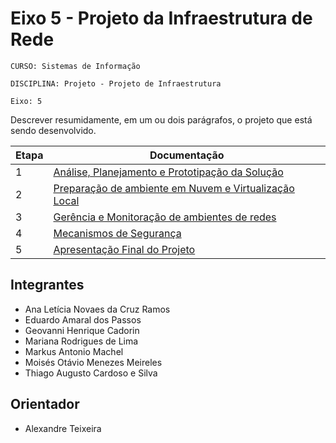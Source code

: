 # Eixo 5 - Projeto da Infraestrutura de Rede

`CURSO: Sistemas de Informação`

`DISCIPLINA: Projeto - Projeto de Infraestrutura`

`Eixo: 5`

Descrever resumidamente, em um ou dois parágrafos, o projeto que está sendo desenvolvido.

|Etapa	|Documentação|
| --- | --- |
| 1	|[Análise, Planejamento e Prototipação da Solução](https://github.com/ICEI-PUC-Minas-PMV-SI/pmv-si-2023-2-pe5-t2-gado_de_ouro/blob/main/etap1.md)|
| 2	|[Preparação de ambiente em Nuvem e Virtualização Local](ICEI-PUC-Minas-PMV-SI/pmv-si-2023-2-pe5-t2-gado_de_ouro/etap2.md)|
| 3	|[Gerência e Monitoração de ambientes de redes](ICEI-PUC-Minas-PMV-SI/pmv-si-2023-2-pe5-t2-gado_de_ouro/etap3.md)|
| 4	|[Mecanismos de Segurança](ICEI-PUC-Minas-PMV-SI/pmv-si-2023-2-pe5-t2-gado_de_ouro/etap4.md)|
| 5	|[Apresentação Final do Projeto](ICEI-PUC-Minas-PMV-SI/pmv-si-2023-2-pe5-t2-gado_de_ouro/etap5.md)|


## Integrantes

* Ana Letícia Novaes da Cruz Ramos
* Eduardo Amaral dos Passos
* Geovanni Henrique Cadorin
* Mariana Rodrigues de Lima
* Markus Antonio Machel
* Moisés Otávio Menezes Meireles
* Thiago Augusto Cardoso e Silva

## Orientador

* Alexandre Teixeira


